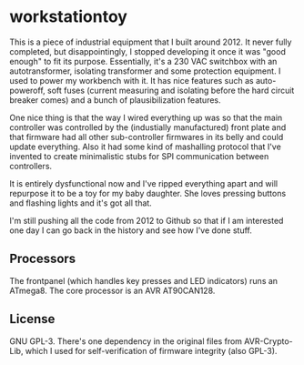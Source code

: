 # workstationtoy
This is a piece of industrial equipment that I built around 2012. It never
fully completed, but disappointingly, I stopped developing it once it was "good
enough" to fit its purpose. Essentially, it's a 230 VAC switchbox with an
autotransformer, isolating transformer and some protection equipment. I used to
power my workbench with it. It has nice features such as auto-poweroff, soft
fuses (current measuring and isolating before the hard circuit breaker comes) and
a bunch of plausibilization features.

One nice thing is that the way I wired everything up was so that the main
controller was controlled by the (industially manufactured) front plate and
that firmware had all other sub-controller firmwares in its belly and could
update everything. Also it had some kind of mashalling protocol that I've
invented to create minimalistic stubs for SPI communication between
controllers.

It is entirely dysfunctional now and I've ripped everything apart and will
repurpose it to be a toy for my baby daughter. She loves pressing buttons and
flashing lights and it's got all that.

I'm still pushing all the code from 2012 to Github so that if I am interested
one day I can go back in the history and see how I've done stuff.

## Processors
The frontpanel (which handles key presses and LED indicators) runs an ATmega8.
The core processor is an AVR AT90CAN128.

## License
GNU GPL-3. There's one dependency in the original files from AVR-Crypto-Lib,
which I used for self-verification of firmware integrity (also GPL-3).
